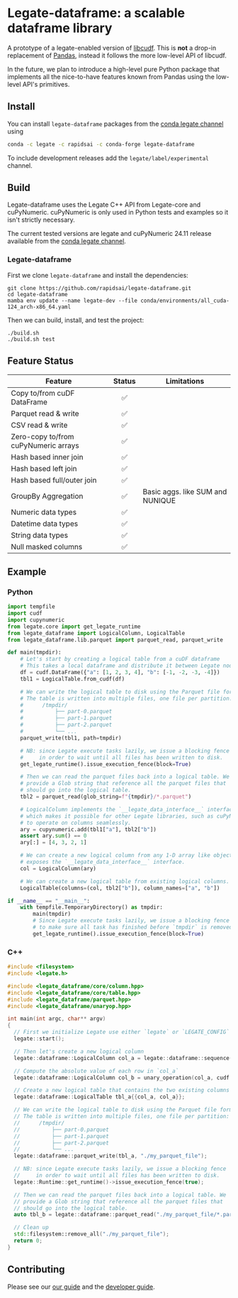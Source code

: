 # Legate-dataframe: a scalable dataframe library

A prototype of a legate-enabled version of [libcudf](https://docs.rapids.ai/api/libcudf/stable/).
This is **not** a drop-in replacement of [Pandas](https://pandas.pydata.org/), instead it follows the more low-level API of libcudf.

In the future, we plan to introduce a high-level pure Python package that implements all the nice-to-have features known from Pandas using the low-level API's primitives.

## Install

You can install `legate-dataframe` packages from the [conda legate channel](https://anaconda.org/legate/)
using
```bash
conda -c legate -c rapidsai -c conda-forge legate-dataframe
```
To include development releases add the `legate/label/experimental` channel.

## Build

Legate-dataframe uses the Legate C++ API from Legate-core and cuPyNumeric.
cuPyNumeric is only used in Python tests and examples so it isn't strictly necessary.

The current tested versions are legate and cuPyNumeric 24.11 release available from
the [conda legate channel](https://anaconda.org/legate/).

### Legate-dataframe

First we clone `legate-dataframe` and install the dependencies:
```
git clone https://github.com/rapidsai/legate-dataframe.git
cd legate-dataframe
mamba env update --name legate-dev --file conda/environments/all_cuda-124_arch-x86_64.yaml
```
Then we can build, install, and test the project:
```
./build.sh
./build.sh test
```

## Feature Status
| Feature                              | Status                 | Limitations
|--------------------------------------|:----------------------:|----------------------------------|
| Copy to/from cuDF DataFrame          | :white_check_mark:     |                                  |
| Parquet read & write                 | :white_check_mark:     |                                  |
| CSV read & write                     | :white_check_mark:     |                                  |
| Zero-copy to/from cuPyNumeric arrays | :white_check_mark:     |                                  |
| Hash based inner join                | :white_check_mark:     |                                  |
| Hash based left join                 | :white_check_mark:     |                                  |
| Hash based full/outer join           | :white_check_mark:     |                                  |
| GroupBy Aggregation                  | :white_check_mark:     | Basic aggs. like SUM and NUNIQUE |
| Numeric data types                   | :white_check_mark:     |                                  |
| Datetime data types                  | :white_check_mark:     |                                  |
| String data types                    | :white_check_mark:     |                                  |
| Null masked columns                  | :white_check_mark:     |                                  |

## Example

### Python
```python
import tempfile
import cudf
import cupynumeric
from legate.core import get_legate_runtime
from legate_dataframe import LogicalColumn, LogicalTable
from legate_dataframe.lib.parquet import parquet_read, parquet_write

def main(tmpdir):
    # Let's start by creating a logical table from a cuDF dataframe
    # This takes a local dataframe and distribute it between Legate nodes
    df = cudf.DataFrame({"a": [1, 2, 3, 4], "b": [-1, -2, -3, -4]})
    tbl1 = LogicalTable.from_cudf(df)

    # We can write the logical table to disk using the Parquet file format.
    # The table is written into multiple files, one file per partition:
    #      /tmpdir/
    #          ├── part-0.parquet
    #          ├── part-1.parquet
    #          ├── part-2.parquet
    #          └── ...
    parquet_write(tbl1, path=tmpdir)

    # NB: since Legate execute tasks lazily, we issue a blocking fence
    #     in order to wait until all files has been written to disk.
    get_legate_runtime().issue_execution_fence(block=True)

    # Then we can read the parquet files back into a logical table. We
    # provide a Glob string that reference all the parquet files that
    # should go into the logical table.
    tbl2 = parquet_read(glob_string=f"{tmpdir}/*.parquet")

    # LogicalColumn implements the `__legate_data_interface__` interface,
    # which makes it possible for other Legate libraries, such as cuPyNumeric,
    # to operate on columns seamlessly.
    ary = cupynumeric.add(tbl1["a"], tbl2["b"])
    assert ary.sum() == 0
    ary[:] = [4, 3, 2, 1]

    # We can create a new logical column from any 1-D array like object that
    # exposes the `__legate_data_interface__` interface.
    col = LogicalColumn(ary)

    # We can create a new logical table from existing logical columns.
    LogicalTable(columns=(col, tbl2["b"]), column_names=["a", "b"])

if __name__ == "__main__":
    with tempfile.TemporaryDirectory() as tmpdir:
        main(tmpdir)
        # Since Legate execute tasks lazily, we issue a blocking fence here
        # to make sure all task has finished before `tmpdir` is removed.
        get_legate_runtime().issue_execution_fence(block=True)
```

### C++
```c++
#include <filesystem>
#include <legate.h>

#include <legate_dataframe/core/column.hpp>
#include <legate_dataframe/core/table.hpp>
#include <legate_dataframe/parquet.hpp>
#include <legate_dataframe/unaryop.hpp>

int main(int argc, char** argv)
{
  // First we initialize Legate use either `legate` or `LEGATE_CONFIG` to customize launch
  legate::start();

  // Then let's create a new logical column
  legate::dataframe::LogicalColumn col_a = legate::dataframe::sequence(20, -10);

  // Compute the absolute value of each row in `col_a`
  legate::dataframe::LogicalColumn col_b = unary_operation(col_a, cudf::unary_operator::ABS);

  // Create a new logical table that contains the two existing columns (zero-copy)
  legate::dataframe::LogicalTable tbl_a{{col_a, col_a}};

  // We can write the logical table to disk using the Parquet file format.
  // The table is written into multiple files, one file per partition:
  //      /tmpdir/
  //          ├── part-0.parquet
  //          ├── part-1.parquet
  //          ├── part-2.parquet
  //          └── ...
  legate::dataframe::parquet_write(tbl_a, "./my_parquet_file");

  // NB: since Legate execute tasks lazily, we issue a blocking fence
  //     in order to wait until all files has been written to disk.
  legate::Runtime::get_runtime()->issue_execution_fence(true);

  // Then we can read the parquet files back into a logical table. We
  // provide a Glob string that reference all the parquet files that
  // should go into the logical table.
  auto tbl_b = legate::dataframe::parquet_read("./my_parquet_file/*.parquet");

  // Clean up
  std::filesystem::remove_all("./my_parquet_file");
  return 0;
}
```

## Contributing

Please see our [our guide](CONTRIBUTING.md) and the [developer guide](DEVELOPER_GUIDE.md).
